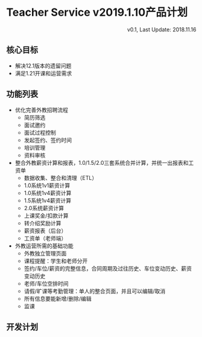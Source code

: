 # Teacher Service v2019.1.10产品计划

<link rel="stylesheet" href="https://yanwei.github.io/auto-number-title.css" />

<p align='right'>v0.1, Last Update: 2018.11.16</p>

## 核心目标

* 解决12.1版本的遗留问题
* 满足1.21开课和运营需求

## 功能列表

* 优化完善外教招聘流程
  * 简历筛选
  * 面试邀约
  * 面试过程控制
  * 发起签约、签约时间
  * 培训管理
  * 资料审核
* 整合外教薪资计算和报表，1.0/1.5/2.0三套系统合并计算，并统一出报表和工资单
  * 数据收集、整合和清理（ETL）
  * 1.0系统1v1薪资计算
  * 1.0系统1v4薪资计算
  * 1.5系统1v4薪资计算
  * 2.0系统薪资计算
  * 上课奖金/扣款计算
  * 转介绍奖励计算
  * 薪资报表（后台）
  * 工资单（老师端）
  <!-- * 参考：[Unified Payment System](unified-payment-system.md) -->
* 外教运营所需的基础功能
  * 外教独立管理页面
  * 课程提醒：学生和老师分开
  * 签约/车位/薪资的完整信息，合同周期及过往历史、车位变动历史、薪资变动历史
  * 老师/车位空排时间
  * 请假/旷课等考勤管理：单人的整合页面，并且可以编辑/取消
  * 所有信息要能新增/删除/编辑
  * 监课

## 开发计划
